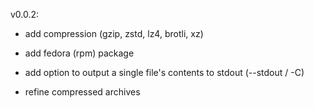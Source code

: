 
v0.0.2:

 * add compression (gzip, zstd, lz4, brotli, xz)

 * add fedora (rpm) package

 * add option to output a single file's contents to stdout
   (--stdout / -C)

 * refine compressed archives
